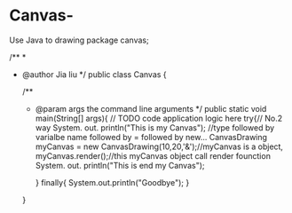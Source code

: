 # Canvas-
Use Java to drawing 
package canvas;

/**
 *
 * @author Jia liu
 */
public class Canvas {

    /**
     * @param args the command line arguments
     */
    public static void main(String[] args){
        // TODO code application logic here
        try{// No.2 way 
        System. out. println("This is my Canvas");
        //type followed by varialbe name followed by = followed by new...
        CanvasDrawing myCanvas = new CanvasDrawing(10,20,'&');//myCanvas is a object,
        myCanvas.render();//this myCanvas object call render founction 
        System. out. println("This is end my Canvas");
    
        }
      finally{
           System.out.println("Goodbye");
     }
        
    
    
    }
